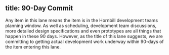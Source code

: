 title: 90-Day Commit
------------
Any item in this lane means the item is in the Hornbill development teams planning window. As well as scheduling, development team discussions, more detailed design specifications and even prototypes are all things that happen in these 90 days.  However, as the title of this lane suggests, we are committing to getting actual development work underway within 90-days of the item entering this lane. 
